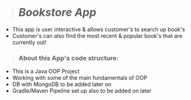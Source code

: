 > # _Bookstore App_

- This app is user interactive & allows customer's to search up book's 
- Customer's can also find the most recent & popular book's that are currently out!

> ### About this App's code structure:

- This is a Java OOP Project 
- Working with some of the main fundamentals of OOP 
- DB with MongoDB to be added later on
- Gradle/Maven Pipeline set up also to be added on later